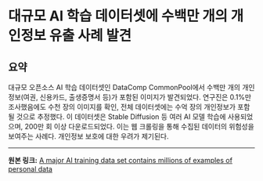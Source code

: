 # 대규모 AI 학습 데이터셋에 수백만 개의 개인정보 유출 사례 발견

## 요약
대규모 오픈소스 AI 학습 데이터셋인 DataComp CommonPool에서 수백만 개의 개인정보(여권, 신용카드, 출생증명서 등)가 포함된 이미지가 발견되었다. 연구진은 0.1%만 조사했음에도 수천 장의 이미지를 확인, 전체 데이터셋에는 수억 장의 개인정보가 포함될 것으로 추정했다.  이 데이터셋은 Stable Diffusion 등 여러 AI 모델 학습에 사용되었으며, 200만 회 이상 다운로드되었다.  이는 웹 크롤링을 통해 수집된 데이터의 위험성을 보여주는 사례다.  개인정보 보호에 대한 우려가 제기된다.

---

**원본 링크:** [A major AI training data set contains millions of examples of personal data](https://www.technologyreview.com/2025/07/18/1120466/a-major-ai-training-data-set-contains-millions-of-examples-of-personal-data/)
